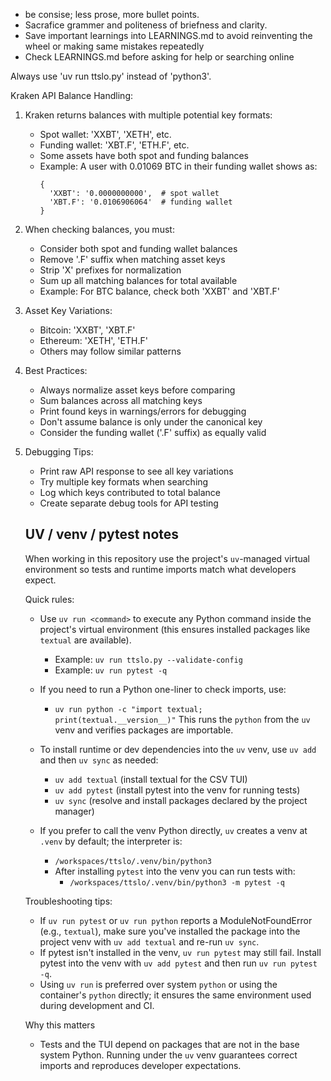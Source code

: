 - be consise; less prose, more bullet points. 
- Sacrafice grammer and politeness of briefness and clarity.
- Save important learnings into LEARNINGS.md to avoid reinventing the wheel or making same mistakes repeatedly
- Check LEARNINGS.md before asking for help or searching online

Always use 'uv run ttslo.py' instead of 'python3'.

Kraken API Balance Handling:
1. Kraken returns balances with multiple potential key formats:
   - Spot wallet: 'XXBT', 'XETH', etc.
   - Funding wallet: 'XBT.F', 'ETH.F', etc.
   - Some assets have both spot and funding balances
   - Example: A user with 0.01069 BTC in their funding wallet shows as:
     ```
     {
       'XXBT': '0.0000000000',  # spot wallet
       'XBT.F': '0.0106906064'  # funding wallet
     }
     ```

2. When checking balances, you must:
   - Consider both spot and funding wallet balances
   - Remove '.F' suffix when matching asset keys
   - Strip 'X' prefixes for normalization
   - Sum up all matching balances for total available
   - Example: For BTC balance, check both 'XXBT' and 'XBT.F'

3. Asset Key Variations:
   - Bitcoin: 'XXBT', 'XBT.F'
   - Ethereum: 'XETH', 'ETH.F'
   - Others may follow similar patterns

4. Best Practices:
   - Always normalize asset keys before comparing
   - Sum balances across all matching keys
   - Print found keys in warnings/errors for debugging
   - Don't assume balance is only under the canonical key
   - Consider the funding wallet ('.F' suffix) as equally valid

5. Debugging Tips:
   - Print raw API response to see all key variations
   - Try multiple key formats when searching
   - Log which keys contributed to total balance
   - Create separate debug tools for API testing

   UV / venv / pytest notes
   ------------------------
   When working in this repository use the project's `uv`-managed virtual environment so tests and runtime imports match what developers expect.

   Quick rules:
   - Use `uv run <command>` to execute any Python command inside the project's virtual environment (this ensures installed packages like `textual` are available).
      - Example: `uv run ttslo.py --validate-config`
      - Example: `uv run pytest -q`

   - If you need to run a Python one-liner to check imports, use:
      - `uv run python -c "import textual; print(textual.__version__)"`
      This runs the `python` from the `uv` venv and verifies packages are importable.

   - To install runtime or dev dependencies into the `uv` venv, use `uv add` and then `uv sync` as needed:
      - `uv add textual` (install textual for the CSV TUI)
      - `uv add pytest` (install pytest into the venv for running tests)
      - `uv sync` (resolve and install packages declared by the project manager)

   - If you prefer to call the venv Python directly, `uv` creates a venv at `.venv` by default; the interpreter is:
      - `/workspaces/ttslo/.venv/bin/python3`
      - After installing `pytest` into the venv you can run tests with:
         - `/workspaces/ttslo/.venv/bin/python3 -m pytest -q`

   Troubleshooting tips:
   - If `uv run pytest` or `uv run python` reports a ModuleNotFoundError (e.g., `textual`), make sure you've installed the package into the project venv with `uv add textual` and re-run `uv sync`.
   - If pytest isn't installed in the venv, `uv run pytest` may still fail. Install pytest into the venv with `uv add pytest` and then run `uv run pytest -q`.
   - Using `uv run` is preferred over system `python` or using the container's `python` directly; it ensures the same environment used during development and CI.

   Why this matters
   - Tests and the TUI depend on packages that are not in the base system Python. Running under the `uv` venv guarantees correct imports and reproduces developer expectations.

